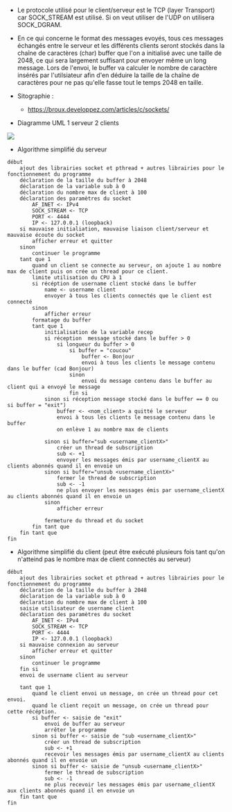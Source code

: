 - Le protocole utilisé pour le client/serveur est le TCP (layer Transport) car SOCK_STREAM est utilisé. Si on veut utiliser de l'UDP on utilisera SOCK_DGRAM.

- En ce qui concerne le format des messages evoyés, tous ces messages échangés entre le serveur et les différents clients seront stockés dans la chaîne de caractères (char) buffer que l'on a initialisé avec une taille de 2048, ce qui sera largement suffisant pour envoyer même un long message.
Lors de l'envoi, le buffer va calculer le nombre de caractère insérés par l'utilsiateur afin d'en déduire la taille de la chaîne de caractères pour ne pas qu'elle fasse tout le temps 2048 en taille.

- Sitographie :
	- https://broux.developpez.com/articles/c/sockets/

- Diagramme UML 1 serveur 2 clients

![](https://imgur.com/a/nJ4ZnID.png)

- Algorithme simplifié du serveur

```
début
	ajout des librairies socket et pthread + autres librairies pour le fonctionnement du programme
	déclaration de la taille du buffer à 2048
	déclaration de la variable sub à 0
	déclaration du nombre max de client à 100
	déclaration des paramètres du socket
		AF_INET <- IPv4
		SOCK_STREAM <- TCP
		PORT <- 4444
		IP <- 127.0.0.1 (loopback)
	si mauvaise initialiation, mauvaise liaison client/serveur et mauvaise écoute du socket
		afficher erreur et quitter
	sinon
		continuer le programme
	tant que 1
		quand un client se connecte au serveur, on ajoute 1 au nombre max de client puis on crée un thread pour ce client.
		limite utilisation du CPU à 1
		si récéption de username client stocké dans le buffer
			name <- username client
			envoyer à tous les clients connectés que le client est connecté
		sinon
			afficher erreur
		formatage du buffer
		tant que 1
			initialisation de la variable recep
			si réception  message stocké dans le buffer > 0
				si longueur du buffer > 0
					si buffer = "coucou"
						buffer <- Bonjour
						envoi à tous les clients le message contenu dans le buffer (cad Bonjour)
					sinon
						envoi du message contenu dans le buffer au client qui a envoyé le message
					fin si
			sinon si réception message stocké dans le buffer == 0 ou si buffer = "exit")
				buffer <- <nom_client> a quitté le serveur
				envoi à tous les clients le message contenu dans le buffer
				on enlève 1 au nombre max de clients
				
			sinon si buffer="sub <username_clientX>"
				créer un thread de subscription
				sub <- +1
				envoyer les messages émis par username_clientX au clients abonnés quand il en envoie un
			sinon si buffer="unsub <username_clientX>"
				fermer le thread de subscription
				sub <- -1
				ne plus envoyer les messages émis par username_clientX au clients abonnés quand il en envoie un
			sinon 
				afficher erreur
			
			fermeture du thread et du socket
		fin tant que
	fin tant que
fin
```
- Algorithme simplifié du client (peut être exécuté plusieurs fois tant qu'on n'atteind pas le nombre max de client connectés au serveur)

```
début
	ajout des librairies socket et pthread + autres librairies pour le fonctionnement du programme
	déclaration de la taille du buffer à 2048
	déclaration de la variable sub à 0
	déclaration du nombre max de client à 100
	saisie utilisateur de username client
	déclaration des paramètres du socket
		AF_INET <- IPv4
		SOCK_STREAM <- TCP
		PORT <- 4444
		IP <- 127.0.0.1 (loopback)
	si mauvaise connexion au serveur
		afficher erreur et quitter
	sinon
		continuer le programme
	fin si
	envoi de username client au serveur
	
	tant que 1
		quand le client envoi un message, on crée un thread pour cet envoi.
		quand le client reçoit un message, on crée un thread pour cette récéption.
		si buffer <- saisie de "exit"
			envoi de buffer au serveur
			arrêter le programme
		sinon si buffer <- saisie de "sub <username_clientX>"
			créer un thread de subscription
			sub <- +1
			recevoir les messages émis par username_clientX au clients abonnés quand il en envoie un
		sinon si buffer <- saisie de "unsub <username_clientX>"
			fermer le thread de subscription
			sub <- -1
			ne plus recevoir les messages émis par username_clientX aux clients abonnés quand il en envoie un
	fin tant que
fin
```
